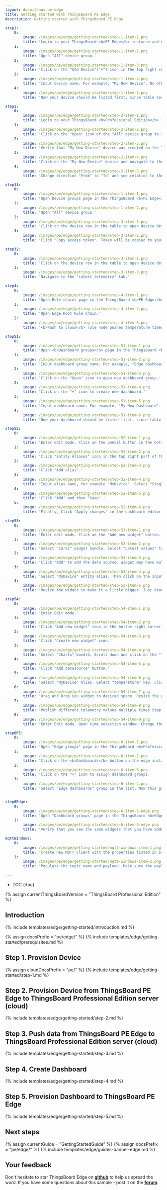 ```yaml
---
layout: docwithnav-pe-edge
title: Getting started with ThingsBoard PE Edge
description: Getting started with ThingsBoard PE Edge 

step1:
    0:
        image: /images/pe/edge/getting-started/step-1-item-1.png 
        title: 'Login to your ThingsBoard <b>PE Edge</b> instance and open Device groups page.'
    1:
        image: /images/pe/edge/getting-started/step-1-item-2.png  
        title: 'Open "All" device group.'
    2:
        image: /images/pe/edge/getting-started/step-1-item-3.png 
        title: 'Click on the "Add Device"("+") icon in the top right corner of the table.'
    3:
        image: /images/pe/edge/getting-started/step-1-item-4.png 
        title: 'Input device name. For example, "My New Device". No other changes required at this time. Click "Add" to add the device.'
    4:
        image: /images/pe/edge/getting-started/step-1-item-5.png 
        title: 'Now your device should be listed first, since table sort devices using created time by default. '

step2:
    0:
        image: /images/pe/edge/getting-started/step-2-item-1.png
        title: 'Login to your ThingsBoard <b>Professional Edition</b> instance and open Device groups page.'
    1:
        image: /images/pe/edge/getting-started/step-2-item-2.png
        title: 'Click on the "Open" icon of the "All" device group to see the list of devices.'
    2:
        image: /images/pe/edge/getting-started/step-2-item-3.png  
        title: 'Verify that "My New Device" device was created on the ThingsBoard Professional Edition cloud.'
    3:
        image: /images/pe/edge/getting-started/step-2-item-4.png
        title: 'Click on the "My New Device" device and navigate to the "Relations" tab.'
    4:
        image: /images/pe/edge/getting-started/step-2-item-5.png
        title: 'Change direction "From" to "To" and see relation to the edge that has provisioned this device.'

step31:
    0:
        image: /images/pe/edge/getting-started/step-1-item-1.png
        title: 'Open Device groups page in the ThingsBoard <b>PE Edge</b> instance.'
    1:
        image: /images/pe/edge/getting-started/step-1-item-2.png  
        title: 'Open "All" device group.'
    2:
        image: /images/pe/edge/getting-started/step-3-item-1.png  
        title: 'Click on the device row in the table to open device details.'
    3:
        image: /images/pe/edge/getting-started/step-3-item-2.png  
        title: 'Click "Copy access token". Token will be copied to your clipboard. Save it to a safe place.'

step32:
    0:
        image: /images/pe/edge/getting-started/step-3-item-1.png
        title: 'Click on the device row in the table to open device details.'
    1:
        image: /images/pe/edge/getting-started/step-3-item-3.png
        title: 'Navigate to the "Latest telemetry" tab.'

step4:
    0:
        image: /images/pe/edge/getting-started/step-4-item-1.png
        title: 'Open Rule chains page in the ThingsBoard <b>PE Edge</b> instance.'
    1:
        image: /images/pe/edge/getting-started/step-4-item-2.png
        title: 'Open Edge Root Rule Chain.'
    2:
        image: /images/pe/edge/getting-started/step-4-item-3.png
        title: '<b>Push to cloud</b> rule node pushes temperature timeseries data to the cloud once it is stored in local database.'

step51:
    0:
        image: /images/pe/edge/getting-started/step-51-item-1.png
        title: 'Open <b>Dashboard groups</b> page in the ThingsBoard <b>Professional Edition</b> server. Click on the "+" icon in the top right corner "Add entity group".'
    1:
        image: /images/pe/edge/getting-started/step-51-item-2.png
        title: 'Input dashboard group name. For example, "Edge dashboards". Click "Add" to add the dashboard group.'
    2:
        image: /images/pe/edge/getting-started/step-51-item-3.png
        title: 'Click on the "Open" icon to open new dashboard group.'
    2:
        image: /images/pe/edge/getting-started/step-51-item-4.png
        title: 'Click on the "+" icon to create new dashboard.'
    3:
        image: /images/pe/edge/getting-started/step-51-item-5.png
        title: 'Input dashboard name. For example, "My New Dashboard". Click "Add" to add the dashboard.'
    4:
        image: /images/pe/edge/getting-started/step-51-item-6.png
        title: 'Now your dashboard should be listed first, since table sort dashboards using created time by default. Click on the "Open dashboard" icon.'

step52:
    0:
        image: /images/pe/edge/getting-started/step-52-item-1.png
        title: 'Enter edit mode. Click on the pencil button in the bottom right corner.'
    1:
        image: /images/pe/edge/getting-started/step-52-item-2.png
        title: 'Click "Entity Aliases" icon in the top right part of the screen. You will see empty list of Entity aliases.'
    2:
        image: /images/pe/edge/getting-started/step-52-item-3.png
        title: 'Click "Add alias".'
    3:
        image: /images/pe/edge/getting-started/step-52-item-4.png
        title: 'Input alias name, for example "MyDevice". Select "Single entity" Filter type. Select "Device" as Type and type "My New" to enable autocomplete. Choose your device from the auto-complete and click on the device.'        
    4:
        image: /images/pe/edge/getting-started/step-52-item-5.png
        title: 'Click "Add" and then "Save".'        
    5:
        image: /images/pe/edge/getting-started/step-52-item-6.png
        title: 'Finally, Click "Apply changes" in the dashboard editor to save the changes. Then you should enter edit mode again.'

step53:
    0:
        image: /images/pe/edge/getting-started/step-53-item-1.png
        title: 'Enter edit mode. Click on the "Add new widget" button.'
    1:
        image: /images/pe/edge/getting-started/step-53-item-2.png
        title: 'Select "Cards" widget bundle. Select "Latest values" tab. Click on the header of the Entities widget. The "Add Widget" window will appear.'
    2:
        image: /images/pe/edge/getting-started/step-53-item-3.png
        title: 'Click "Add" to add the data source. Widget may have multiple data sources, but we will use only one in this case.'
    3:
        image: /images/pe/edge/getting-started/step-53-item-4.png
        title: 'Select "MyDevice" entity alias. Then click on the input field to the right. The auto-complete with available data points will appear. Select "temperature" data point and click "Add".'        
    4:
        image: /images/pe/edge/getting-started/step-53-item-5.png
        title: 'Resize the widget to make it a little bigger. Just drag the bottom right corner of the widget. You can also play with the advanced settings if you edit the widget.'

step54:
    0:
        image: /images/pe/edge/getting-started/step-54-item-1.png
        title: 'Enter Edit mode.'
    1:
        image: /images/pe/edge/getting-started/step-54-item-2.png
        title: 'Click "Add new widget" icon in the bottom right corner of the screen.'
    2:
        image: /images/pe/edge/getting-started/step-54-item-3.png
        title: 'Click "Create new widget" icon.'
    3:
        image: /images/pe/edge/getting-started/step-54-item-4.png
        title: 'Select "Charts" bundle. Scroll down and click on the "Timeseries - Flot" chart widget.'        
    4:
        image: /images/pe/edge/getting-started/step-54-item-5.png
        title: 'Click "Add datasource" button.'
    5:
        image: /images/pe/edge/getting-started/step-54-item-6.png
        title: 'Select "MyDevice" Alias. Select "temperature" key. Click "Add".'
    6:
        image: /images/pe/edge/getting-started/step-54-item-7.png
        title: 'Drag and Drop you widget to desired space. Resize the widget.'
    7:
        image: /images/pe/edge/getting-started/step-54-item-8.png
        title: 'Publish different telemetry values multiple times Step 2. Note that the widget displays only one minute of data by default.'
    8:
        image: /images/pe/edge/getting-started/step-54-item-9.png
        title: 'Enter Edit mode. Open time selection window. Change the interval and aggregation function. Update the time window. Finally, apply changes.'

step6PE:
    0:
        image: /images/pe/edge/getting-started/step-6-item-1.png
        title: 'Open "Edge groups" page in the ThingsBoard <b>Professional Edition</b> server and open "All" group.'
    1:
        image: /images/pe/edge/getting-started/step-6-item-2.png
        title: 'Click on the <b>Dashboards</b> button on the edge instance to open dashboard groups that are already assigned to this edge.'
    2:
        image: /images/pe/edge/getting-started/step-6-item-3.png
        title: 'Click on the "+" icon to assign dashboard groups.'
    3:
        image: /images/pe/edge/getting-started/step-6-item-4.png
        title: 'Select "Edge dashboards" group in the list. Now this group and all its dashboards are going to be provisioned to the edge.'


step6Edge:
    0:
        image: /images/pe/edge/getting-started/step-6-item-5-edge.png
        title: 'Open "Dashboard groups" page in the ThingsBoard <b>Edge</b> UI. Click on the "All" dashboard group to see "My New Dashboard" in the list. Open "My New Dashboard".'    
    1:
        image: /images/pe/edge/getting-started/step-6-item-6-edge.png
        title: 'Verify that you see the same widgets that you have added on the cloud and temperature readings from the device.'

mqttWindows:
    0:
        image: /images/pe/edge/getting-started/mqtt-windows-item-1.png
        title: 'Create new MQTT Client with the properties listed in screenshots below.'
    1:
        image: /images/pe/edge/getting-started/mqtt-windows-item-2.png
        title: 'Populate the topic name and payload. Make sure the payload is a valid JSON document. Click "Publish" button.'

---
```


* TOC
{:toc}

{% assign currentThingsBoardVersion = "ThingsBoard Professional Edition" %}

## Introduction

{% include templates/edge/getting-started/introduction.md %}

{% assign docsPrefix = "pe/edge/" %}
{% include templates/edge/getting-started/prerequisites.md %}

## Step 1. Provision Device

{% assign cloudDocsPrefix = "pe/" %}
{% include templates/edge/getting-started/step-1.md %}

## Step 2. Provision Device from ThingsBoard PE Edge to ThingsBoard Professional Edition server (cloud)

{% include templates/edge/getting-started/step-2.md %}

## Step 3. Push data from ThingsBoard PE Edge to ThingsBoard Professional Edition server (cloud)

{% include templates/edge/getting-started/step-3.md %}

## Step 4. Create Dashboard

{% include templates/edge/getting-started/step-4.md %}

## Step 5. Provision Dashboard to ThingsBoard PE Edge

{% include templates/edge/getting-started/step-5.md %}

## Next steps

{% assign currentGuide = "GettingStartedGuide" %}
{% assign docsPrefix = "pe/edge/" %}
{% include templates/edge/guides-banner-edge.md %}

## Your feedback

Don't hesitate to star ThingsBoard Edge on **[github](https://github.com/thingsboard/thingsboard-edge)** to help us spread the word.
If you have some questions about this sample - post it on the **[forum](https://groups.google.com/forum/#!forum/thingsboard)**.

